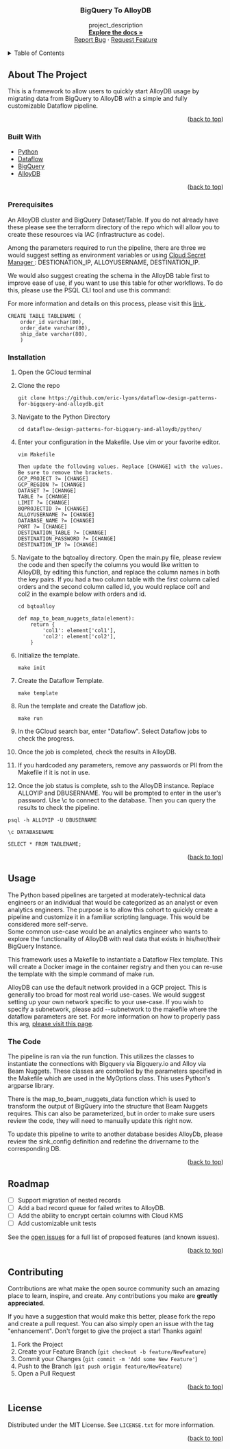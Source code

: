 <!-- Improved compatibility of back to top link: See: https://github.com/othneildrew/Best-README-Template/pull/73 -->
<a name="readme-top"></a>




<!-- PROJECT SHIELDS -->
<!--
*** I'm using markdown "reference style" links for readability.
*** Reference links are enclosed in brackets [ ] instead of parentheses ( ).
*** See the bottom of this document for the declaration of the reference variables
*** for contributors-url, forks-url, etc. This is an optional, concise syntax you may use.
*** https://www.markdownguide.org/basic-syntax/#reference-style-links
-->

<!-- PROJECT LOGO -->


<h3 align="center">BigQuery To AlloyDB</h3>

  <p align="center">
    project_description
    <br />
    <a href="https://github.com/eric-lyons/dataflow-design-patterns-for-bigquery-and-alloydb"><strong>Explore the docs »</strong></a>
    <br />
    <a href="https://github.com/eric-lyons/dataflow-design-patterns-for-bigquery-and-alloydb/issues">Report Bug</a>
    ·
    <a href="https://github.com/eric-lyons/dataflow-design-patterns-for-bigquery-and-alloydb/issues">Request Feature</a>
  </p>
</div>



<!-- TABLE OF CONTENTS -->
<details>
  <summary>Table of Contents</summary>
  <ol>
    <li>
      <a href="#about-the-project">About The Project</a>
      <ul>
        <li><a href="#built-with">Built With</a></li>
      </ul>
    </li>
        <li><a href="#prerequisites">Prerequisites</a></li>
        <li><a href="#installation">Installation</a></li>
      </ul>
    </li>
    <li><a href="#usage">Usage</a></li>
    <li><a href="#roadmap">Roadmap</a></li>
    <li><a href="#contributing">Contributing</a></li>
    <li><a href="#license">License</a></li>
    <li><a href="#acknowledgments">Acknowledgments</a></li>
  </ol>
</details>



<!-- ABOUT THE PROJECT -->
## About The Project

This is a framework to allow users to quickly start AlloyDB usage by migrating data from BigQuery to AlloyDB with a simple and fully customizable Dataflow pipeline.

<p align="right">(<a href="#readme-top">back to top</a>)</p>



### Built With

* <a href="https://www.python.org/"> Python </a> <br>
* <a href="https://cloud.google.com/dataflow"> Dataflow</a> <br>
* <a href="https://cloud.google.com/bigquery"> BigQuery</a> <br>
* <a href="https://cloud.google.com/alloydb/docs/overview"> AlloyDB</a> <br>

<p align="right">(<a href="#readme-top">back to top</a>)</p>



<!-- GETTING STARTED -->

### Prerequisites
An AlloyDB cluster and BigQuery Dataset/Table. If you do not already have these please see the terraform directory of the repo which will allow you to create these resources via IAC (infrastructure as code).

Among the parameters required to run the pipeline, there are three we would suggest setting as environment variables or using <a href="https://cloud.google.com/secret-manager"> Cloud Secret Manager </a> : DESTIONATION_IP, ALLOYUSERNAME, DESTINATION_IP.

We would also suggest creating the schema in the AlloyDB table first to improve ease of use, if you want to use this table for other workflows. To do this, please use the PSQL CLI tool and use this command:

For more information and details on this process, please visit this <a href="https://www.postgresql.org/docs/current/tutorial-table.html#:~:text=You%20can%20create%20a%20new,psql%20with%20the%20line%20breaks.">link </a>.

```
CREATE TABLE TABLENAME (
    order_id varchar(80),
    order_date varchar(80),
    ship_date varchar(80),
    )
```

### Installation

1. Open the GCloud terminal
2. Clone the repo

   ```
   git clone https://github.com/eric-lyons/dataflow-design-patterns-for-bigquery-and-alloydb.git
   ```

3. Navigate to the Python Directory

   ```
   cd dataflow-design-patterns-for-bigquery-and-alloydb/python/
   ```

4. Enter your configuration in the Makefile. Use vim or your favorite editor. 

   ```
   vim Makefile

   Then update the following values. Replace [CHANGE] with the values. Be sure to remove the brackets.
   GCP_PROJECT ?= [CHANGE]
   GCP_REGION ?= [CHANGE]
   DATASET ?= [CHANGE]
   TABLE ?= [CHANGE]
   LIMIT ?= [CHANGE]
   BQPROJECTID ?= [CHANGE]
   ALLOYUSERNAME ?= [CHANGE]
   DATABASE_NAME ?= [CHANGE]
   PORT ?= [CHANGE]
   DESTINATION_TABLE ?= [CHANGE]
   DESTINATION_PASSWORD ?= [CHANGE]
   DESTINATION_IP ?= [CHANGE]
   ```

5. Navigate to the bqtoalloy directory. Open the main.py file, please review the code and then specify the columns you would like written to AlloyDB, by editing this function, and replace the column names in both the key pairs. If you had a two column table with the first column called orders and the second column called id, you would replace col1 and col2 in the example below with orders and id. 

    ```
    cd bqtoalloy

    def map_to_beam_nuggets_data(element):
        return {
            'col1': element['col1'],
            'col2': element['col2'],
        }
    ```



6. Initialize the template.

    ```
    make init
    ```

7. Create the Dataflow Template.

    ```
    make template
    ```

8. Run the template and create the Dataflow job.

    ```
    make run
    ```

9. In the GCloud search bar, enter "Dataflow". Select Dataflow jobs to check the progress.

10. Once the job is completed, check the results in AlloyDB.

11. If you hardcoded any parameters, remove any passwords or PII from the Makefile if it is not in use.

12. Once the job status is complete, ssh to the AlloyDB instance. Replace ALLOYIP and DBUSERNAME. You will be prompted to enter in the user's password.  Use \c to connect to the database. Then you can query the results to check the pipeline.

```
psql -h ALLOYIP -U DBUSERNAME

\c DATABASENAME

SELECT * FROM TABLENAME;
```

<p align="right">(<a href="#readme-top">back to top</a>)</p>



<!-- USAGE EXAMPLES -->
## Usage

The Python based pipelines are targeted at moderately-technical data engineers or an individual that would be categorized as an analyst or even analytics engineers. The purpose is to allow this cohort to quickly create a pipeline and customize it in a familiar scripting language. This would be considered more self-serve.
<br>
Some common use-case would be an analytics engineer who wants to explore the functionality of AlloyDB with real data that exists in his/her/their BigQuery Instance.

This framework uses a Makefile to instantiate a Dataflow Flex template. This will create a Docker image in the container registry and then you can re-use the template with the simple command of make run.

AlloyDB can use the default network provided in a GCP project. This is generally too broad for most real world use-cases. We would suggest setting up your own network specific to your use-case. If you wish to specify a subnetwork, please add --subnetwork to the makefile where the dataflow parameters are set. For more information on how to properly pass this arg, [please visit this page](https://cloud.google.com/dataflow/docs/guides/specifying-networks). 

### The Code

The pipeline is ran via the run function. This utilizes the classes to instantiate the connections with Bigquery via Bigquery.io and Alloy via Beam Nuggets. These classes are controlled by the parameters specified in the Makefile which are used in the MyOptions class. This uses Python's argparse library.

There is the map_to_beam_nuggets_data function which is used to transform the output of BigQuery into the structure that Beam Nuggets requires. This can also be parameterized, but in order to make sure users review the code, they will need to manually update this right now.

To update this pipeline to write to another database besides AlloyDb, please review the sink_config definition and redefine the drivername to the corresponding DB.


<p align="right">(<a href="#readme-top">back to top</a>)</p>



<!-- ROADMAP -->
## Roadmap


- [ ] Support migration of nested records
- [ ] Add a bad record queue for failed writes to AlloyDB.
- [ ] Add the ability to encrypt certain columns with Cloud KMS
- [ ] Add customizable unit tests

See the [open issues](https://github.com/eric-lyons/dataflow-design-patterns-for-bigquery-and-alloydb/issues) for a full list of proposed features (and known issues).

<p align="right">(<a href="#readme-top">back to top</a>)</p>



<!-- CONTRIBUTING -->
## Contributing

Contributions are what make the open source community such an amazing place to learn, inspire, and create. Any contributions you make are **greatly appreciated**.

If you have a suggestion that would make this better, please fork the repo and create a pull request. You can also simply open an issue with the tag "enhancement".
Don't forget to give the project a star! Thanks again!

1. Fork the Project
2. Create your Feature Branch (`git checkout -b feature/NewFeature`)
3. Commit your Changes (`git commit -m 'Add some New Feature'`)
4. Push to the Branch (`git push origin feature/NewFeature`)
5. Open a Pull Request

<p align="right">(<a href="#readme-top">back to top</a>)</p>



<!-- LICENSE -->
## License

Distributed under the MIT License. See `LICENSE.txt` for more information.

<p align="right">(<a href="#readme-top">back to top</a>)</p>


